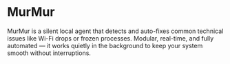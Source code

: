 # MurMur
MurMur is a silent local agent that detects and auto-fixes common technical issues like Wi-Fi drops or frozen processes. Modular, real-time, and fully automated — it works quietly in the background to keep your system smooth without interruptions.
